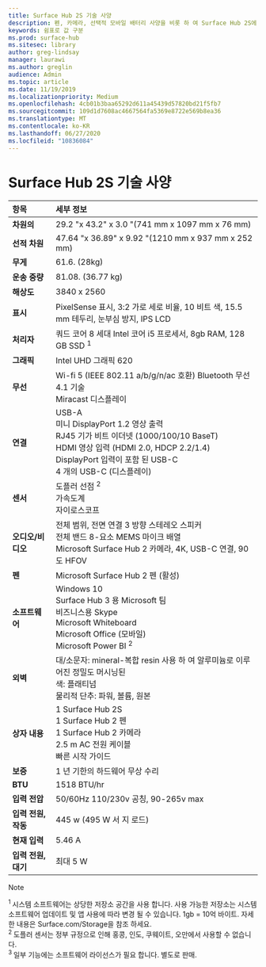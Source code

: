 ```yaml
---
title: Surface Hub 2S 기술 사양
description: 펜, 카메라, 선택적 모바일 배터리 사양을 비롯 하 여 Surface Hub 2S에 대 한 기술 스펙를 봅니다.
keywords: 쉼표로 값 구분
ms.prod: surface-hub
ms.sitesec: library
author: greg-lindsay
manager: laurawi
ms.author: greglin
audience: Admin
ms.topic: article
ms.date: 11/19/2019
ms.localizationpriority: Medium
ms.openlocfilehash: 4cb01b3baa65292d611a45439d57820bd21f5fb7
ms.sourcegitcommit: 109d1d7608ac4667564fa5369e8722e569b8ea36
ms.translationtype: MT
ms.contentlocale: ko-KR
ms.lasthandoff: 06/27/2020
ms.locfileid: "10836084"
---
```

# Surface Hub 2S 기술 사양

|**항목**|**세부 정보**|
|:------ |:--------- |
|**차원의**| 29.2 "x 43.2" x 3.0 "(741 mm x 1097 mm x 76 mm) |
|**선적 차원**| 47.64 "x 36.89" x 9.92 "(1210 mm x 937 mm x 252 mm)|
|**무게**| 61.6. (28kg) |
|**운송 중량**| 81.08. (36.77 kg) |
|**해상도**| 3840 x 2560 |
|**표시**| PixelSense 표시, 3:2 가로 세로 비율, 10 비트 색, 15.5 mm 테두리, 눈부심 방지, IPS LCD |
|**처리자**| 쿼드 코어 8 세대 Intel 코어 i5 프로세서, 8gb RAM, 128 GB SSD <sup> 1</sup> |
|**그래픽**| Intel UHD 그래픽 620 |
|**무선**| Wi-fi 5 (IEEE 802.11 a/b/g/n/ac 호환) Bluetooth 무선 4.1 기술 <br> Miracast 디스플레이 |
|**연결**| USB-A <br> 미니 DisplayPort 1.2 영상 출력 <br> RJ45 기가 비트 이더넷 (1000/100/10 BaseT) <br> HDMI 영상 입력 (HDMI 2.0, HDCP 2.2/1.4) <br> DisplayPort 입력이 포함 된 USB-C <br> 4 개의 USB-C (디스플레이) |
|**센서**| 도플러 선점 <sup> 2</sup> <br> 가속도계 <br> 자이로스코프 |
|**오디오/비디오**| 전체 범위, 전면 연결 3 방향 스테레오 스피커 <br> 전체 밴드 8-요소 MEMS 마이크 배열 <br> Microsoft Surface Hub 2 카메라, 4K, USB-C 연결, 90도 HFOV |
|**펜**| Microsoft Surface Hub 2 펜 (활성) |
|**소프트웨어**| Windows 10 <br> Surface Hub 3 용 Microsoft 팀 <sup></sup> <br> 비즈니스용 Skype <br> Microsoft Whiteboard <br> Microsoft Office (모바일) <br> Microsoft Power BI <sup> 2</sup> |
|**외벽**| 대/소문자: mineral-복합 resin 사용 하 여 알루미늄로 이루어진 정밀도 머시닝된 <br> 색: 플래티넘 <br> 물리적 단추: 파워, 볼륨, 원본 |
|**상자 내용**| 1 Surface Hub 2S <br> 1 Surface Hub 2 펜  <br> 1 Surface Hub 2 카메라 <br> 2.5 m AC 전원 케이블 <br> 빠른 시작 가이드 |
|**보증**| 1 년 기한의 하드웨어 무상 수리 |
|**BTU**| 1518 BTU/hr |
|**입력 전압**| 50/60Hz 110/230v 공칭, 90-265v max |
|**입력 전원, 작동**| 445 w (495 W 서 지 로드) |
|**현재 입력**| 5.46 A |
|**입력 전원, 대기**| 최대 5 W  |

> [!NOTE]
> <sup>1 </sup> 시스템 소프트웨어는 상당한 저장소 공간을 사용 합니다. 사용 가능한 저장소는 시스템 소프트웨어 업데이트 및 앱 사용에 따라 변경 될 수 있습니다. 1gb = 10억 바이트. 자세한 내용은 Surface.com/Storage을 참조 하세요. <br> <sup>2 </sup> 도플러 센서는 정부 규정으로 인해 홍콩, 인도, 쿠웨이트, 오만에서 사용할 수 없습니다.
<br> <sup>3 </sup> 일부 기능에는 소프트웨어 라이선스가 필요 합니다. 별도로 판매.<br> 
